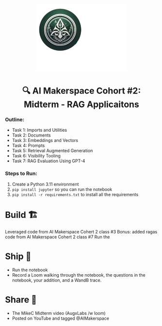 

<p align = "center" draggable=”false” ><img src="https://github.com/MikeConDH/AIE2/blob/main/MikeC/CraBashIcon.jpg" 
     width="300px"
     height="auto"/>
</p>

## <h1 align="center" id="heading">🔍 AI Makerspace Cohort #2: Midterm - RAG Applicaitons</h1>

### Outline:

- Task 1: Imports and Utilities
- Task 2: Documents
- Task 3: Embeddings and Vectors
- Task 4: Prompts
- Task 5: Retrieval Augmented Generation
- Task 6: Visibility Tooling
- Task 7: RAG Evaluation Using GPT-4

### Steps to Run:

1. Create a Python 3.11 environment
2. `pip install jupyter` so you can run the notebook
3. `pip install -r requirements.txt` to install all the requirements

# Build 🏗️

Leveraged code from AI Makerspace Cohert 2 class #3
Bonus: added ragas code from AI Makerspace Cohert 2 class #7
Run the 

# Ship 🚢

- Run the notebook
- Record a Loom walking through the notebook, the questions in the notebook, your addition, and a WandB trace.

# Share 🚀

- The MikeC Midterm video (AugxLabs /w loom)
- Posted on YouTube and tagged @AIMakerspace

